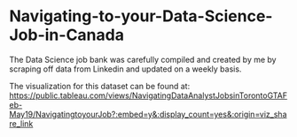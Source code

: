 # Navigating-to-your-Data-Science-Job-in-Canada
The Data Science job bank was carefully compiled and created by me by scraping off data from Linkedin and updated on a weekly basis. 


The visualization for this dataset can be found at: https://public.tableau.com/views/NavigatingDataAnalystJobsinTorontoGTAFeb-May19/NavigatingtoyourJob?:embed=y&:display_count=yes&:origin=viz_share_link
